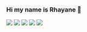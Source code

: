 ### Hi my name is Rhayane 👋

![](https://media1.tenor.com/m/fSFHaHqqyhgAAAAC/blair-waldorf.gif)
![](https://media1.tenor.com/m/dLpnPn9pKjAAAAAd/katniss-everdeen-katniss.gif)
![](https://media1.tenor.com/m/L06vybJFesoAAAAC/barbie-movie-waving.gif)
![](https://media1.tenor.com/m/iT12DXVBLl8AAAAC/koopagode.gif)
![](https://media1.tenor.com/m/S018MEZBPikAAAAC/blair-waldorf.gif)

